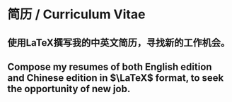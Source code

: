 # 简历 / Curriculum Vitae


## 使用LaTeX撰写我的中英文简历，寻找新的工作机会。

## Compose my resumes of both English edition and Chinese edition in $\LaTeX$ format, to seek the opportunity of new job.
